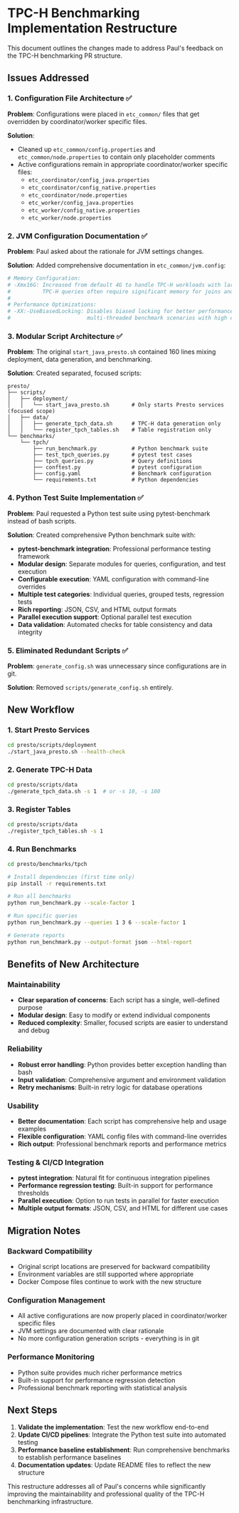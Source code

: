 # TPC-H Benchmarking Implementation Restructure

This document outlines the changes made to address Paul's feedback on the TPC-H benchmarking PR structure.

## Issues Addressed

### 1. Configuration File Architecture ✅

**Problem**: Configurations were placed in `etc_common/` files that get overridden by coordinator/worker specific files.

**Solution**:
- Cleaned up `etc_common/config.properties` and `etc_common/node.properties` to contain only placeholder comments
- Active configurations remain in appropriate coordinator/worker specific files:
  - `etc_coordinator/config_java.properties` 
  - `etc_coordinator/config_native.properties`
  - `etc_coordinator/node.properties`
  - `etc_worker/config_java.properties`
  - `etc_worker/config_native.properties`
  - `etc_worker/node.properties`

### 2. JVM Configuration Documentation ✅

**Problem**: Paul asked about the rationale for JVM settings changes.

**Solution**: Added comprehensive documentation in `etc_common/jvm.config`:
```bash
# Memory Configuration:
# -Xmx16G: Increased from default 4G to handle TPC-H workloads with large datasets
#          TPC-H queries often require significant memory for joins and aggregations
#
# Performance Optimizations:
# -XX:-UseBiasedLocking: Disables biased locking for better performance in 
#                        multi-threaded benchmark scenarios with high contention
```

### 3. Modular Script Architecture ✅

**Problem**: The original `start_java_presto.sh` contained 160 lines mixing deployment, data generation, and benchmarking.

**Solution**: Created separated, focused scripts:

```
presto/
├── scripts/
│   ├── deployment/
│   │   └── start_java_presto.sh       # Only starts Presto services (focused scope)
│   ├── data/
│   │   ├── generate_tpch_data.sh      # TPC-H data generation only
│   │   └── register_tpch_tables.sh    # Table registration only
└── benchmarks/
    └── tpch/
        ├── run_benchmark.py           # Python benchmark suite
        ├── test_tpch_queries.py       # pytest test cases
        ├── tpch_queries.py            # Query definitions
        ├── conftest.py                # pytest configuration
        ├── config.yaml                # Benchmark configuration
        └── requirements.txt           # Python dependencies
```

### 4. Python Test Suite Implementation ✅

**Problem**: Paul requested a Python test suite using pytest-benchmark instead of bash scripts.

**Solution**: Created comprehensive Python benchmark suite with:

- **pytest-benchmark integration**: Professional performance testing framework
- **Modular design**: Separate modules for queries, configuration, and test execution
- **Configurable execution**: YAML configuration with command-line overrides
- **Multiple test categories**: Individual queries, grouped tests, regression tests
- **Rich reporting**: JSON, CSV, and HTML output formats
- **Parallel execution support**: Optional parallel test execution
- **Data validation**: Automated checks for table consistency and data integrity

### 5. Eliminated Redundant Scripts ✅

**Problem**: `generate_config.sh` was unnecessary since configurations are in git.

**Solution**: Removed `scripts/generate_config.sh` entirely.

## New Workflow

### 1. Start Presto Services
```bash
cd presto/scripts/deployment
./start_java_presto.sh --health-check
```

### 2. Generate TPC-H Data
```bash
cd presto/scripts/data
./generate_tpch_data.sh -s 1  # or -s 10, -s 100
```

### 3. Register Tables
```bash
cd presto/scripts/data
./register_tpch_tables.sh -s 1
```

### 4. Run Benchmarks
```bash
cd presto/benchmarks/tpch

# Install dependencies (first time only)
pip install -r requirements.txt

# Run all benchmarks
python run_benchmark.py --scale-factor 1

# Run specific queries
python run_benchmark.py --queries 1 3 6 --scale-factor 1

# Generate reports
python run_benchmark.py --output-format json --html-report
```

## Benefits of New Architecture

### Maintainability
- **Clear separation of concerns**: Each script has a single, well-defined purpose
- **Modular design**: Easy to modify or extend individual components
- **Reduced complexity**: Smaller, focused scripts are easier to understand and debug

### Reliability
- **Robust error handling**: Python provides better exception handling than bash
- **Input validation**: Comprehensive argument and environment validation
- **Retry mechanisms**: Built-in retry logic for database operations

### Usability
- **Better documentation**: Each script has comprehensive help and usage examples
- **Flexible configuration**: YAML config files with command-line overrides
- **Rich output**: Professional benchmark reports and performance metrics

### Testing & CI/CD Integration
- **pytest integration**: Natural fit for continuous integration pipelines
- **Performance regression testing**: Built-in support for performance thresholds
- **Parallel execution**: Option to run tests in parallel for faster execution
- **Multiple output formats**: JSON, CSV, and HTML for different use cases

## Migration Notes

### Backward Compatibility
- Original script locations are preserved for backward compatibility
- Environment variables are still supported where appropriate
- Docker Compose files continue to work with the new structure

### Configuration Management
- All active configurations are now properly placed in coordinator/worker specific files
- JVM settings are documented with clear rationale
- No more configuration generation scripts - everything is in git

### Performance Monitoring
- Python suite provides much richer performance metrics
- Built-in support for performance regression detection
- Professional benchmark reporting with statistical analysis

## Next Steps

1. **Validate the implementation**: Test the new workflow end-to-end
2. **Update CI/CD pipelines**: Integrate the Python test suite into automated testing
3. **Performance baseline establishment**: Run comprehensive benchmarks to establish performance baselines
4. **Documentation updates**: Update README files to reflect the new structure

This restructure addresses all of Paul's concerns while significantly improving the maintainability and professional quality of the TPC-H benchmarking infrastructure.

